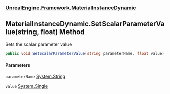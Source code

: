 ### [UnrealEngine.Framework](UnrealEngine_Framework.md 'UnrealEngine.Framework').[MaterialInstanceDynamic](MaterialInstanceDynamic.md 'UnrealEngine.Framework.MaterialInstanceDynamic')
## MaterialInstanceDynamic.SetScalarParameterValue(string, float) Method
Sets the scalar parameter value  
```csharp
public void SetScalarParameterValue(string parameterName, float value);
```
#### Parameters
<a name='UnrealEngine_Framework_MaterialInstanceDynamic_SetScalarParameterValue(string_float)_parameterName'></a>
`parameterName` [System.String](https://docs.microsoft.com/en-us/dotnet/api/System.String 'System.String')  
  
<a name='UnrealEngine_Framework_MaterialInstanceDynamic_SetScalarParameterValue(string_float)_value'></a>
`value` [System.Single](https://docs.microsoft.com/en-us/dotnet/api/System.Single 'System.Single')  
  
